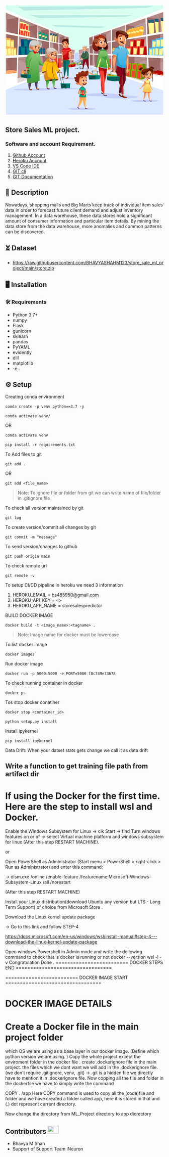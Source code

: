 ![](sales.png)


## Store Sales ML project.

### Software and account Requirement.

1. [Github Account](https://github.com)
2. [Heroku Account](https://dashboard.heroku.com/login)
3. [VS Code IDE](https://code.visualstudio.com/download)
4. [GIT cli](https://git-scm.com/downloads)
5. [GIT Documentation](https://git-scm.com/docs/gittutorial)

## 📝 Description
Nowadays, shopping malls and Big Marts keep track of individual item sales data in
order to forecast future client demand and adjust inventory management. In a data
warehouse, these data stores hold a significant amount of consumer information and
particular item details. By mining the data store from the data warehouse, more
anomalies and common patterns can be discovered.



## ⏳ Dataset
- https://raw.githubusercontent.com/BHAVYASHAHM123/store_sale_ml_project/main/store.zip



## :desktop_computer:	Installation

### :hammer_and_wrench: Requirements
* Python 3.7+
* numpy
* Flask
* gunicorn
* sklearn
* pandas
* PyYAML
* evidently
* dill
* matplotlib
* -e .

## :gear: Setup

Creating conda environment
```
conda create -p venv python==3.7 -y
```
```
conda activate venv/
```
OR 
```
conda activate venv
```

```
pip install -r requirements.txt
```

To Add files to git
```
git add .
```

OR
```
git add <file_name>
```

> Note: To ignore file or folder from git we can write name of file/folder in .gitignore file


To check all version maintained by git
```
git log
```

To create version/commit all changes by git
```
git commit -m "message"
```

To send version/changes to github
```
git push origin main
```

To check remote url 
```
git remote -v
```

To setup CI/CD pipeline in heroku we need 3 information
1. HEROKU_EMAIL = bs485950@gmail.com
2. HEROKU_API_KEY = <>
3. HEROKU_APP_NAME = storesalespredictor

BUILD DOCKER IMAGE
```
docker build -t <image_name>:<tagname> .
```
> Note: Image name for docker must be lowercase


To list docker image
```
docker images
```

Run docker image
```
docker run -p 5000:5000 -e PORT=5000 f8c749e73678
```

To check running container in docker
```
docker ps
```

Tos stop docker conatiner
```
docker stop <container_id>
```



```
python setup.py install
```


Install ipykernel

```
pip install ipykernel
```


Data Drift:
When your datset stats gets change we call it as data drift



## Write a function to get training file path from artifact dir




# If using the Docker for the first time. Here are the step to install wsl and Docker.
Enable the Windows Subsystem for Linux
=> clk Start -> find Turn windows features on or of -> select Virtual machine platform and windows subsystem for linux (After this step RESTART MACHINE).

or

Open PowerShell as Administrator (Start menu > PowerShell > right-click > Run as Administrator) and enter this command:

-> dism.exe /online /enable-feature /featurename:Microsoft-Windows-Subsystem-Linux /all /norestart

(After this step RESTART MACHINE)

Install your Linux distribution(download Ubuntu any version but LTS - Long Term Support) of choice from Microsoft Store .

Download the Linux kernel update package

-> Go to this link and follow STEP-4

https://docs.microsoft.com/en-us/windows/wsl/install-manual#step-4---download-the-linux-kernel-update-package

Open windows Powershell in Admin mode and write the dollowing command to check that is docker is running or not
 docker --version
wsl -l -v
Congratulation Done .
========================= DOCKER STEPS END =================================

========================= DOCKER IMAGE START =================================

# DOCKER IMAGE DETAILS

# Create a Docker file in the main project folder

which OS we are using as a base layer in our docker image. (Define which python version we are using. )
Copy the whole project except the enviroment folder in the docker file .
create .dockerignore file in the main project.
the files which we dont want we will add in the .dockerignore file.(we don't require .gitignore, venv, .git) -> .git is a hidden file we directly have to mention it in .dockerignore file.
Now copping all the file and folder in the dockerfile we have to simply write the command

COPY . /app
Here COPY command is used to copy all the (code)file and folder and we have created a folder called app, here it is stored in that and (.) dot represent current directory.

Now change the directory from ML_Project directory to app dicrectory





## Contributors <img src="https://raw.githubusercontent.com/TheDudeThatCode/TheDudeThatCode/master/Assets/Developer.gif" width=35 height=25> 

- Bhavya M Shah
- Support of Support Team iNeuron